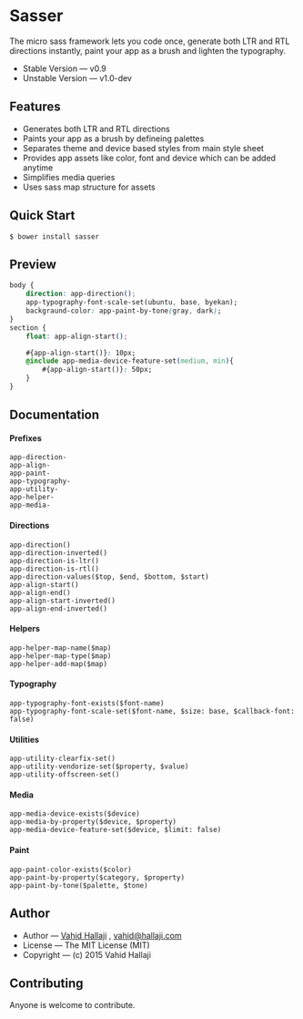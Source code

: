 # Sasser

The micro sass framework lets you code once, generate both LTR and RTL directions instantly, paint your app as a brush and lighten the typography.

* Stable Version — v0.9
* Unstable Version — v1.0-dev

## Features

* Generates both LTR and RTL directions
* Paints your app as a brush by defineing palettes
* Separates theme and device based styles from main style sheet
* Provides app assets like color, font and device which can be added anytime
* Simplifies media queries
* Uses sass map structure for assets

## Quick Start

```
$ bower install sasser
```

## Preview 

```CSS 
body {
    direction: app-direction();
    app-typography-font-scale-set(ubuntu, base, byekan);
    backgraund-color: app-paint-by-tone(gray, dark);
}
section {
    float: app-align-start();

    #{app-align-start()}: 10px;
    @include app-media-device-feature-set(medium, min){
        #{app-align-start()}: 50px;
    }
}
```

## Documentation

#### Prefixes

```
app-direction-
app-align-
app-paint-
app-typography-
app-utility-
app-helper-
app-media-
```

#### Directions

```
app-direction()
app-direction-inverted()
app-direction-is-ltr()
app-direction-is-rtl()
app-direction-values($top, $end, $bottom, $start)
app-align-start()
app-align-end()
app-align-start-inverted()
app-align-end-inverted()
```

#### Helpers

```
app-helper-map-name($map)
app-helper-map-type($map)
app-helper-add-map($map)
```

#### Typography

```
app-typography-font-exists($font-name)
app-typography-font-scale-set($font-name, $size: base, $callback-font: false)
```

#### Utilities

```
app-utility-clearfix-set()
app-utility-vendorize-set($property, $value)
app-utility-offscreen-set()
```

#### Media

```
app-media-device-exists($device)
app-media-by-property($device, $property)
app-media-device-feature-set($device, $limit: false)
```

#### Paint

```
app-paint-color-exists($color)
app-paint-by-property($category, $property)
app-paint-by-tone($palette, $tone)
```

## Author

* Author — [Vahid Hallaji](http://hallaji.com) , <vahid@hallaji.com>
* License — The MIT License (MIT)
* Copyright — (c) 2015 Vahid Hallaji

## Contributing
Anyone is welcome to contribute.